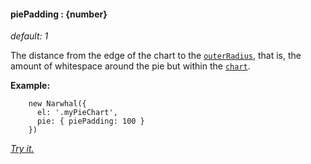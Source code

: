#### **piePadding** : {number}

*default: 1* 

The distance from the edge of the chart to the [`outerRadius`](#config_config.pie.outerRadius), that is, the amount of whitespace around the pie but within the [`chart`](#config_config.chart).

**Example:**

		new Narwhal({
		  el: '.myPieChart',
		  pie: { piePadding: 100 }
		})

*[Try it.](http://jsfiddle.net/forio/8b4E2/)*




